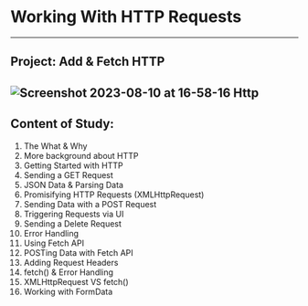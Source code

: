 # Working With HTTP Requests
---
## Project: Add & Fetch HTTP
![Screenshot 2023-08-10 at 16-58-16 Http](https://github.com/bhagirathsinhp/JS-HTTP-Requests/assets/113514121/914168d7-a81f-4a35-afd5-b0f0886042db)
---
## Content of Study:
1. The What & Why
2. More background about HTTP
3. Getting Started with HTTP
4. Sending a GET Request
5. JSON Data & Parsing Data
6. Promisifying HTTP Requests (XMLHttpRequest)
7. Sending Data with a POST Request
8. Triggering Requests via UI
9. Sending a Delete Request
10. Error Handling
11. Using Fetch API
12. POSTing Data with Fetch API
13. Adding Request Headers
14. fetch() & Error Handling
15. XMLHttpRequest VS fetch()
16. Working with FormData
